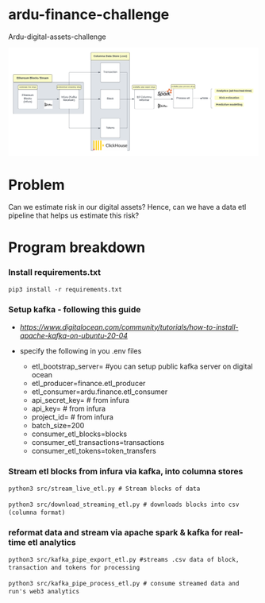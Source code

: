 # ardu-finance-challenge
Ardu-digital-assets-challenge

![img](misc/Flowcharts_bg.png)

# Problem

Can we estimate risk in our digital assets? Hence, can we have a data etl pipeline that helps us estimate this risk?

# Program breakdown

### Install requirements.txt

```
pip3 install -r requirements.txt
```

### Setup kafka - following this guide

- *https://www.digitalocean.com/community/tutorials/how-to-install-apache-kafka-on-ubuntu-20-04*

- specify the following in you .env files
    - etl_bootstrap_server= #you can setup public kafka server on digital ocean
    - etl_producer=finance.etl_producer
    - etl_consumer=ardu.finance.etl_consumer
    - api_secret_key= # from infura
    - api_key= # from infura
    - project_id= # from infura
    - batch_size=200
    - consumer_etl_blocks=blocks
    - consumer_etl_transactions=transactions
    - consumer_etl_tokens=token_transfers


### Stream etl blocks from infura via kafka, into columna stores

```
python3 src/stream_live_etl.py # Stream blocks of data

python3 src/download_streaming_etl.py # downloads blocks into csv (columna format)

```

### reformat data and stream via apache spark & kafka for real-time etl analytics

```
python3 src/kafka_pipe_export_etl.py #streams .csv data of block, transaction and tokens for processing

python3 src/kafka_pipe_process_etl.py # consume streamed data and run's web3 analytics
```
